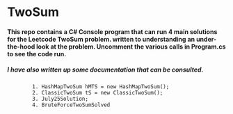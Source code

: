 # TwoSum 
#### This repo contains a C# Console program that can run 4 main solutions for the Leetcode **TwoSum** problem. written to understanding an under-the-hood look at the problem. Uncomment the various calls in Program.cs to see the code run.
##### I have also written up some documentation that can be consulted.
            1. HashMapTwoSum hMTS = new HashMapTwoSum();
            2. ClassicTwoSum tS = new ClassicTwoSum();
            3. July25Solution;
            4. BruteForceTwoSumSolved
